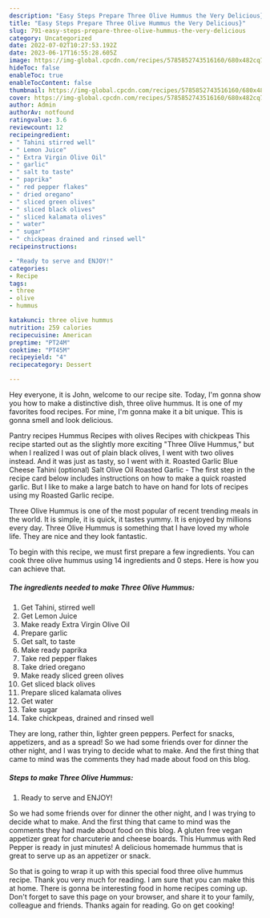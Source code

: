 ```yaml
---
description: "Easy Steps Prepare Three Olive Hummus the Very Delicious}"
title: "Easy Steps Prepare Three Olive Hummus the Very Delicious}"
slug: 791-easy-steps-prepare-three-olive-hummus-the-very-delicious
category: Uncategorized
date: 2022-07-02T10:27:53.192Z
date: 2023-06-17T16:55:28.605Z
image: https://img-global.cpcdn.com/recipes/5785852743516160/680x482cq70/three-olive-hummus-recipe-main-photo.jpg
hideToc: false
enableToc: true
enableTocContent: false
thumbnail: https://img-global.cpcdn.com/recipes/5785852743516160/680x482cq70/three-olive-hummus-recipe-main-photo.jpg
cover: https://img-global.cpcdn.com/recipes/5785852743516160/680x482cq70/three-olive-hummus-recipe-main-photo.jpg
author: Admin
authorAv: notfound
ratingvalue: 3.6
reviewcount: 12
recipeingredient:
- " Tahini stirred well"
- " Lemon Juice"
- " Extra Virgin Olive Oil"
- " garlic"
- " salt to taste"
- " paprika"
- " red pepper flakes"
- " dried oregano"
- " sliced green olives"
- " sliced black olives"
- " sliced kalamata olives"
- " water"
- " sugar"
- " chickpeas drained and rinsed well"
recipeinstructions:

- "Ready to serve and ENJOY!"
categories:
- Recipe
tags:
- three
- olive
- hummus

katakunci: three olive hummus 
nutrition: 259 calories
recipecuisine: American
preptime: "PT24M"
cooktime: "PT45M"
recipeyield: "4"
recipecategory: Dessert

---
```



Hey everyone, it is John, welcome to our recipe site. Today, I'm gonna show you how to make a distinctive dish, three olive hummus. It is one of my favorites food recipes. For mine, I'm gonna make it a bit unique. This is gonna smell and look delicious.

Pantry recipes Hummus Recipes with olives Recipes with chickpeas This recipe started out as the slightly more exciting &#34;Three Olive Hummus,&#34; but when I realized I was out of plain black olives, I went with two olives instead. And it was just as tasty, so I went with it. Roasted Garlic Blue Cheese Tahini (optional) Salt Olive Oil Roasted Garlic - The first step in the recipe card below includes instructions on how to make a quick roasted garlic. But I like to make a large batch to have on hand for lots of recipes using my Roasted Garlic recipe.

Three Olive Hummus is one of the most popular of recent trending meals in the world. It is simple, it is quick, it tastes yummy. It is enjoyed by millions every day. Three Olive Hummus is something that I have loved my whole life. They are nice and they look fantastic.


To begin with this recipe, we must first prepare a few ingredients. You can cook three olive hummus using 14 ingredients and 0 steps. Here is how you can achieve that.

<!--inarticleads1-->

##### The ingredients needed to make Three Olive Hummus:

1. Get  Tahini, stirred well
1. Get  Lemon Juice
1. Make ready  Extra Virgin Olive Oil
1. Prepare  garlic
1. Get  salt, to taste
1. Make ready  paprika
1. Take  red pepper flakes
1. Take  dried oregano
1. Make ready  sliced green olives
1. Get  sliced black olives
1. Prepare  sliced kalamata olives
1. Get  water
1. Take  sugar
1. Take  chickpeas, drained and rinsed well


They are long, rather thin, lighter green peppers. Perfect for snacks, appetizers, and as a spread! So we had some friends over for dinner the other night, and I was trying to decide what to make. And the first thing that came to mind was the comments they had made about food on this blog. 

<!--inarticleads2-->

##### Steps to make Three Olive Hummus:


1. Ready to serve and ENJOY!

So we had some friends over for dinner the other night, and I was trying to decide what to make. And the first thing that came to mind was the comments they had made about food on this blog. A gluten free vegan appetizer great for charcuterie and cheese boards. This Hummus with Red Pepper is ready in just minutes! A delicious homemade hummus that is great to serve up as an appetizer or snack. 

So that is going to wrap it up with this special food three olive hummus recipe. Thank you very much for reading. I am sure that you can make this at home. There is gonna be interesting food in home recipes coming up. Don't forget to save this page on your browser, and share it to your family, colleague and friends. Thanks again for reading. Go on get cooking!
